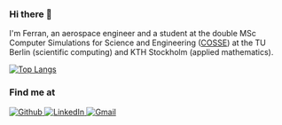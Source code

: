 ### Hi there 👋

I'm Ferran, an aerospace engineer and a student at the double MSc Computer Simulations for Science and Engineering ([COSSE](https://www.kth.se/en/studies/master/computer-simulations-for-science-and-engineering/msc-computer-simulations-for-science-and-engineering-1.44243)) at the TU Berlin (scientific computing) and KTH Stockholm (applied mathematics).

[![Top Langs](https://github-readme-stats.vercel.app/api/top-langs/?username=ferdean&layout=compact&hide=jupyter%20notebook)](https://github.com/anuraghazra/github-readme-stats)

### Find me at
<a href="https://github.com/ferdean">
  <img alt="Github" src="https://img.shields.io/badge/github-%23121011.svg?style=for-the-badge&logo=github&logoColor=white" />
</a> 
<a href="https://www.linkedin.com/in/ferrandeandres/">
  <img alt="LinkedIn" src="https://img.shields.io/badge/linkedin-%230077B5.svg?style=for-the-badge&logo=linkedin&logoColor=white" />
</a>
<a href="mailto:deandresvertferran@gmail.com">
  <img alt="Gmail" src="https://img.shields.io/badge/Gmail-D14836?style=for-the-badge&logo=gmail&logoColor=white" />
